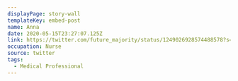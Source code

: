```yaml
---
displayPage: story-wall
templateKey: embed-post
name: Anna
date: 2020-05-15T23:27:07.125Z
link: https://twitter.com/future_majority/status/1249026928574488578?s=20
occupation: Nurse
source: twitter
tags:
  - Medical Professional
---
```

